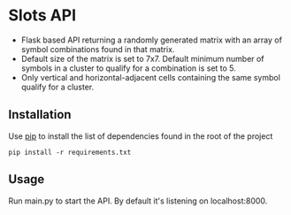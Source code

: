 # Slots API

* Flask based API returning a randomly generated matrix with an array of symbol combinations found in that matrix.
* Default size of the matrix is set to 7x7. Default minimum number of symbols in a cluster to qualify for a combination is set to 5.
* Only vertical and horizontal-adjacent cells containing the same symbol qualify for a cluster.

## Installation

Use [pip](https://pip.pypa.io/en/stable/) to install the list of dependencies found in the root of the project
```
pip install -r requirements.txt
```

## Usage

Run main.py to start the API. By default it's listening on localhost:8000.
